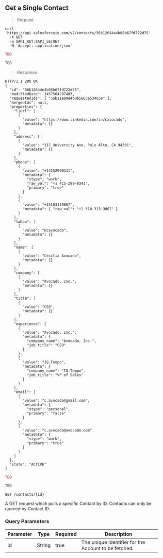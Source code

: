 ## Get a Single Contact

> Request

```shell
curl 'https://api.salesforceiq.com/v2/contacts/56b12644e4b08b67fd722d75'
  -X GET
  -u $API_KEY:$API_SECRET
  -H 'Accept: application/json'
```

```ruby
TBD
```

```python
TBD
```

> Response

```shell
HTTP/1.1 200 OK
{
  "id": "56b12644e4b08b67fd722d75",
  "modifiedDate": 1457564297403,
  "requestedIds": [ "56b11a80e4b0b5663a53403e" ],
  "mergedIds": null,
  "properties": {
    "liurl": [
      {
        "value": "https://www.linkedin.com/in/cavocado",
        "metadata": {}
      }
    ],
    "address": [
      {
        "value": "117 University Ave, Palo Alto, CA 94301",
        "metadata": {}
      }
    ],
    "phone": [
      {
        "value": "+14152990341",
        "metadata": {
          "stype": "work",
          "raw_val": "+1 415-299-0341",
          "primary": "true"
        }
      },
      {
        "value": "+15103139867",
        "metadata": { "raw_val": "+1 510-313-9867" }
      }
    ],
    "twhan": [
      {
        "value": "@cavocado",
        "metadata": {}
      }
    ],
    "name": [
      {
        "value": "Cecilia Avocado",
        "metadata": {}
      }
    ],
    "company": [
      {
        "value": "Avocado, Inc.",
        "metadata": {}
      }
    ],
    "title": [
      {
        "value": "CEO",
        "metadata": {}
      }
    ],
    "experience": [
      {
        "value": "Avocado, Inc.",
        "metadata": {
          "company_name": "Avocado, Inc.",
          "job_title": "CEO"
        }
      },
      {
        "value": "IQ.Tempo",
        "metadata": {
          "company_name": "IQ.Tempo",
          "job_title": "VP of Sales"
        }
      }
    ],
    "email": [
      {
        "value": "c.avocado@gmail.com",
        "metadata": {
          "stype": "personal",
          "primary": "false"
        }
      },
      {
        "value": "c.avocado@avocado.com",
        "metadata": {
          "stype": "work",
          "primary": "true"
        }
      }
    ]
  },
  "state": "ACTIVE"
}
```

```ruby
TBD
```

```python
TBD
```
`GET /contacts/{id}`

A GET request which pulls a specific Contact by ID. Contacts can only be queried by Contact ID.

### Query Parameters
Parameter | Type | Required | Description
--------- | ---- | -------- | -----------
id | String | true | The unique identifier for the Account to be fetched.